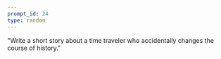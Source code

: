 ```yaml
---
prompt_id: 24
type: random
---
```


"Write a short story about a time traveler who accidentally changes the course of history."
